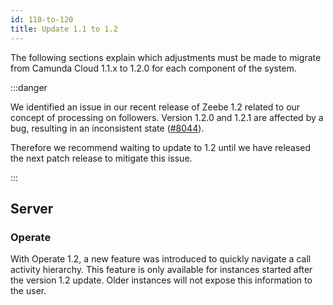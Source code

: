 ```yaml
---
id: 110-to-120
title: Update 1.1 to 1.2
---
```


The following sections explain which adjustments must be made to migrate from Camunda Cloud 1.1.x to 1.2.0 for each component of the system.

:::danger

 We identified an issue in our recent release of Zeebe 1.2 related to our
 concept of processing on followers. Version 1.2.0 and 1.2.1 are affected by a
 bug, resulting in an inconsistent state
 ([#8044](https://github.com/camunda-cloud/zeebe/issues/8044)).

 Therefore we recommend waiting to update to 1.2 until we have released the
 next patch release to mitigate this issue.

:::

## Server

### Operate

With Operate 1.2, a new feature was introduced to quickly navigate a call
activity hierarchy. This feature is only available for instances started after
the version 1.2 update. Older instances will not expose this information to the
user.

